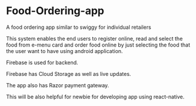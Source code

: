 # Food-Ordering-app
A food ordering app similar to swiggy for individual retailers

This system enables the end users to register online, read and select the food from e-menu card and order food online by just selecting the food that the user want to have using android application.

Firebase is used for backend.

Firebase has Cloud Storage as well as live updates.

The app also has Razor payment gateway.

This will be also helpful for newbie for developing app using react-native.

